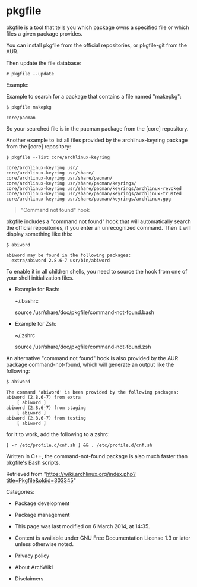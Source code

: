 pkgfile
=======

pkgfile is a tool that tells you which package owns a specified file or
which files a given package provides.

You can install pkgfile from the official repositories, or pkgfile-git
from the AUR.

Then update the file database:

    # pkgfile --update

Example:

Example to search for a package that contains a file named "makepkg":

    $ pkgfile makepkg

    core/pacman

So your searched file is in the pacman package from the [core]
repository.

Another example to list all files provided by the archlinux-keyring
package from the [core] repository:

    $ pkgfile --list core/archlinux-keyring

    core/archlinux-keyring usr/
    core/archlinux-keyring usr/share/
    core/archlinux-keyring usr/share/pacman/
    core/archlinux-keyring usr/share/pacman/keyrings/
    core/archlinux-keyring usr/share/pacman/keyrings/archlinux-revoked
    core/archlinux-keyring usr/share/pacman/keyrings/archlinux-trusted
    core/archlinux-keyring usr/share/pacman/keyrings/archlinux.gpg

> "Command not found" hook

pkgfile includes a "command not found" hook that will automatically
search the official repositories, if you enter an unrecognized command.
Then it will display something like this:

    $ abiword

    abiword may be found in the following packages:
      extra/abiword 2.8.6-7	usr/bin/abiword

To enable it in all children shells, you need to source the hook from
one of your shell initialization files.

-   Example for Bash:

    ~/.bashrc

    source /usr/share/doc/pkgfile/command-not-found.bash

-   Example for Zsh:

    ~/.zshrc

    source /usr/share/doc/pkgfile/command-not-found.zsh

An alternative "command not found" hook is also provided by the AUR
package command-not-found, which will generate an output like the
following:

    $ abiword

    The command 'abiword' is been provided by the following packages:
    abiword (2.8.6-7) from extra
    	[ abiword ]
    abiword (2.8.6-7) from staging
    	[ abiword ]
    abiword (2.8.6-7) from testing
    	[ abiword ]

for it to work, add the following to a zshrc:

    [ -r /etc/profile.d/cnf.sh ] && . /etc/profile.d/cnf.sh

Written in C++, the command-not-found package is also much faster than
pkgfile's Bash scripts.

Retrieved from
"https://wiki.archlinux.org/index.php?title=Pkgfile&oldid=303345"

Categories:

-   Package development
-   Package management

-   This page was last modified on 6 March 2014, at 14:35.
-   Content is available under GNU Free Documentation License 1.3 or
    later unless otherwise noted.
-   Privacy policy
-   About ArchWiki
-   Disclaimers
